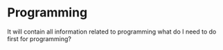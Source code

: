 # Programming
It will contain all information related to programming
what do I need to do first for programming?
